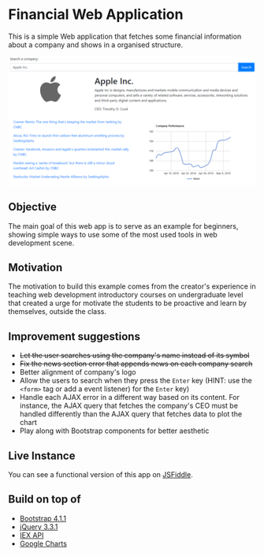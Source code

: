 # Financial Web Application

This is a simple Web application that fetches some financial information about a company and shows in a organised
structure.

![alt text](./app.png)

## Objective

The main goal of this web app is to serve as an example for beginners, showing simple ways to use some of the most used
tools in web development scene.

## Motivation
The motivation to build this example comes from the creator's experience in teaching web development introductory
courses on undergraduate level that created a urge for motivate the students to be proactive and learn by themselves,
outside the class.

## Improvement suggestions

* ~~Let the user searches using the company's name instead of its symbol~~
* ~~Fix the news section error that appends news on each company search~~
* Better alignment of company's logo
* Allow the users to search when they press the ```Enter``` key (HINT: use the ```<form>``` tag or add a event listener)
for the ```Enter``` key)
* Handle each AJAX error in a different way based on its content. For instance, the AJAX query that fetches the
company's CEO must be handled differently than the AJAX query that fetches data to plot the chart
* Play along with Bootstrap components for better aesthetic

## Live Instance

You can see a functional version of this app on [JSFiddle](https://jsfiddle.net/jpmoura/5u0st8h4/).

## Build on top of

* [Bootstrap 4.1.1](https://getbootstrap.com/)
* [jQuery 3.3.1](https://jquery.com/)
* [IEX API](https://iextrading.com/developer/docs/)
* [Google Charts](https://developers.google.com/chart/)